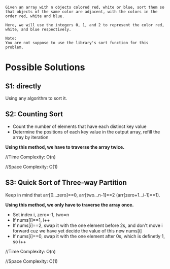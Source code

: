 	Given an array with n objects colored red, white or blue, sort them so that objects of the same color are adjacent, with the colors in the order red, white and blue.

	Here, we will use the integers 0, 1, and 2 to represent the color red, white, and blue respectively.

	Note:
	You are not suppose to use the library's sort function for this problem.

# Possible Solutions

## S1: directly

Using any algorithm to sort it.

## S2: Counting Sort

 + Count the number of elements that have each distinct key value
 + Determine the positions of each key value in the output array, refill the array by iteration

**Using this method, we have to traverse the array twice.**

//Time Complexity: O(n)

//Space Complexity: O(1)

## S3: Quick Sort of Three-way Partition

Keep in mind that arr[0...zero]==0, arr[two...n-1]==2 (arr[zero+1...i-1]==1).

**Using this method, we only have to traverse the array once.**

+ Set index i, zero=-1, two=n
+ If nums[i]==1, i++
+ If nums[i]==2, swap it with the one element before 2s, and don't move i forward cuz we have yet decide the value of this new nums[i]
+ If nums[i]==0, swap it with the one element after 0s, which is definetly 1, so i++

//Time Complexity: O(n)

//Space Complexity: O(1)


